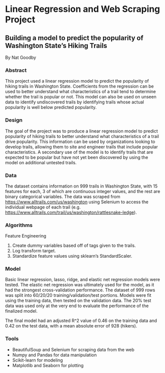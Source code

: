 # Linear Regression and Web Scraping Project

## Building a model to predict the popularity of Washington State’s Hiking Trails
By Nat Goodby

### Abstract
This project used a linear regression model to predict the popularity of hiking trails in Washington State. Coefficients from the regression can be used to better understand what characteristics of a trail tend to determine whether the trail is popular or not. This model can also be used on unseen data to identify undiscovered trails by identifying trails whose actual popularity is well below predicted popularity.   

### Design
The goal of the project was to produce a linear regression model to predict popularity of hiking trails to better understand what characteristics of a trail drive popularity. This information can be used by organizations looking to develop trails, allowing them to site and engineer trails that include popular characteristics. A secondary use of the model is to identify trails that are expected to be popular but have not yet been discovered by using the model on additional untested trails. 

### Data
The dataset contains information on 999 trails in Washington State, with 15 features for each, 3 of which are continuous integer values, and the rest are binary categorical variables. The data was scraped from https://www.alltrails.com/us/washington using Selenium to access the individual webpage of each trail (e.g. https://www.alltrails.com/trail/us/washington/rattlesnake-ledge). 

### Algorithms
Feature Engineering
1.	Create dummy variables based off of tags given to the trails.
2.	Log transform target.
3.	Standardize feature values using sklearn’s StandardScaler.

### Model
Basic linear regression, lasso, ridge, and elastic net regression models were tested. The elastic net regression was ultimately used for the model, as it had the strongest cross-validation performance. The dataset of 999 rows was split into 60/20/20 training/validation/test portions. Models were fit using the training data, then tested on the validation data. The 20% test data was used only at the very end to evaluate the performance of the finalized model. 

The final model had an adjusted R^2 value of 0.46 on the training data and 0.42 on the test data, with a mean absolute error of 928 (hikers). 

### Tools
- BeautifulSoup and Selenium for scraping data from the web
- Numpy and Pandas for data manipulation
- Scikit-learn for modeling
- Matplotlib and Seaborn for plotting
